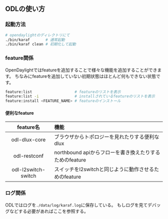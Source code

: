 ## ODLの使い方

### 起動方法

```sh
# opendaylightのディレクトリにて
./bin/karaf       # 通常起動
./bin/karaf clean # 初期化して起動
```

### feature関係

OpenDaylightではfeatureを追加することで様々な機能を追加することができます。
ちなみにfeatureを追加していない初期状態はほとんど何もできない状態です。

```sh
feature:list                   # featureのリストを表示
feature:list -i                # installされているfeatureのリストを表示
feature:install <FEATURE_NAME> # featureのインストール
```
#### 便利なfeature

|feature名|機能|
|:---:|:---|
|odl-dlux-core|ブラウザからトポロジーを見れたりする便利なdlux|
|odl-restconf|northbound apiからフローを書き換えたりするためのfeature|
|odl-l2switch-switch|スイッチをl2switchと同じように動作させるためのfeature|

### ログ関係

ODLではログを```./data/log/karaf.log```に保存している。
もしログを見てデバッグなどする必要があればここを参照する。
